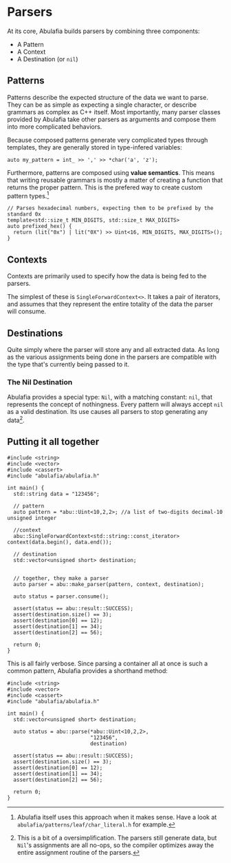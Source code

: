 # Parsers

At its core, Abulafia builds parsers by combining three components:

- A Pattern
- A Context
- A Destination (or `nil`)

## Patterns

Patterns describe the expected structure of the data we want to parse. They can be as simple as expecting a single character, or describe grammars as complex as C++ itself. Most importantly, many parser classes provided by Abulafia take other parsers as arguments and compose them into more complicated behaviors.

Because composed patterns generate very complicated types through templates, they are generally stored in type-infered variables:

    auto my_pattern = int_ >> ',' >> *char('a', 'z');

Furthermore, patterns are composed using **value semantics**. This means that writing reusable grammars is mostly a matter of creating a function that returns the proper pattern. This is the prefered way to create custom pattern types.[^1]

    // Parses hexadecimal numbers, expecting them to be prefixed by the standard 0x
    template<std::size_t MIN_DIGITS, std::size_t MAX_DIGITS>
    auto prefixed_hex() {
      return (lit("0x") | lit("0X") >> Uint<16, MIN_DIGITS, MAX_DIGITS>();
    }

## Contexts

Contexts are primarily used to specify how the data is being fed to the parsers. 

The simplest of these is `SingleForwardContext<>`. It takes a pair of iterators, and assumes that they represent the entire totality of the data the parser will consume.

## Destinations

Quite simply where the parser will store any and all extracted data. As long as the various assignments being done in the parsers are compatible with the 
type that's currently being passed to it.

### The Nil Destination

Abulafia provides a special type: `Nil`, with a matching constant: `nil`, that represents the concept of nothingness. Every pattern will always accept `nil` as a valid destination. Its use causes all parsers to stop generating any data[^2].


[^1]:
    Abulafia itself uses this approach when it makes sense. Have a look at `abulafia/patterns/leaf/char_literal.h` for example.
[^2]:
    This is a bit of a oversimplification. The parsers still generate data, but `Nil`'s assignments are all no-ops, so the compiler optimizes 
    away the entire assignment routine of the parsers.

## Putting it all together

```
#include <string>
#include <vector>
#include <cassert>
#include "abulafia/abulafia.h"

int main() {
  std::string data = "123456";

  // pattern
  auto pattern = *abu::Uint<10,2,2>; //a list of two-digits decimal-10 unsigned integer

  //context
  abu::SingleForwardContext<std::string::const_iterator> context(data.begin(), data.end());
 
  // destination
  std::vector<unsigned short> destination;
 

  // together, they make a parser
  auto parser = abu::make_parser(pattern, context, destination);

  auto status = parser.consume();

  assert(status == abu::result::SUCCESS);
  assert(destination.size() == 3);
  assert(destination[0] == 12);
  assert(destination[1] == 34);
  assert(destination[2] == 56);

  return 0;
}
```

This is all fairly verbose. Since parsing a container all at once is such a common pattern, Abulafia provides a shorthand method:

```
#include <string>
#include <vector>
#include <cassert>
#include "abulafia/abulafia.h"

int main() {
  std::vector<unsigned short> destination;

  auto status = abu::parse(*abu::Uint<10,2,2>,
                           "123456",
                           destination)

  assert(status == abu::result::SUCCESS);
  assert(destination.size() == 3);
  assert(destination[0] == 12);
  assert(destination[1] == 34);
  assert(destination[2] == 56);

  return 0;
}
```
